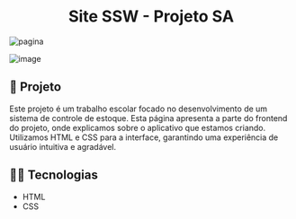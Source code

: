 <h1 align="center">
  Site SSW - Projeto SA
</h1>

![pagina](https://github.com/Nicolas-S-Linhares/Site-SSW/assets/129209443/38b378cd-2093-45f1-9e4f-a5b99a012329)

![image](https://github.com/user-attachments/assets/e8c622eb-de5e-4cd3-aefa-5168814cd770)

## 📓 Projeto

Este projeto é um trabalho escolar focado no desenvolvimento de um sistema de controle de estoque. Esta página apresenta a parte do frontend do projeto, onde explicamos sobre o aplicativo que estamos criando. Utilizamos HTML e CSS para a interface, garantindo uma experiência de usuário intuitiva e agradável.

## 🧑‍💻 Tecnologias
- HTML
- CSS
